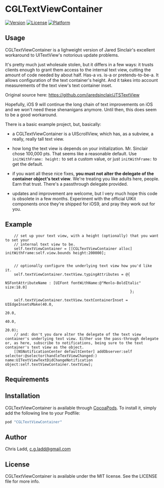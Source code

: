 # CGLTextViewContainer

[![Version](https://img.shields.io/cocoapods/v/CGLTextViewContainer.svg?style=flat)](http://cocoapods.org/pods/CGLTextViewContainer)
[![License](https://img.shields.io/cocoapods/l/CGLTextViewContainer.svg?style=flat)](http://cocoapods.org/pods/CGLTextViewContainer)
[![Platform](https://img.shields.io/cocoapods/p/CGLTextViewContainer.svg?style=flat)](http://cocoapods.org/pods/CGLTextViewContainer)

## Usage

CGLTextViewContainer is a lighweight version of Jared Sinclair's excellent workaround to UITextView's notorious update problems. 

It's pretty much just wholesale stolen, but it differs in a few ways: it trusts clients enough to grant them access to the internal text view, cutting the amount of code needed by about half. Has-a vs. is-a or pretends-to-be-a. It allows configuration of the text container's height. And it takes into account measurements of the text view's text container inset.

Original source here:
https://github.com/jaredsinclair/JTSTextView

Hopefully, iOS 9 will continue the long chain of text improvements on iOS and we won't need these shenanigans anymore. Until then, this does seem to be a good workaround.

There is a basic example project, but, basically: 

- a CGLTextViewContainer is a UIScrollView, which has, as a subview, a really, really tall text view.

- how long the text view is depends on your initialization. Mr. Sinclair chose 100,000 pts. That seems like a reasonable default. Use `initWithFrame: height:` to set a custom value, or just `initWithFrame:` to get the default.

- if you want all these nice fixes, **you must not alter the delegate of the container object's text view**. We're treating you like adults here, people. Earn that trust. There's a passthrough delegate provided.

- updates and improvement are welcome, but I very much hope this code is obsolete in a few months. Experiment with the official UIKit components once they're shipped for iOS9, and pray they work out for you.


## Example

```   
    // set up your text view, with a height (optionally) that you want to set your
    // internal text view to be.
    self.textViewContainer = [[CGLTextViewContainer alloc] initWithFrame:self.view.bounds height:200000];

    
    // optionally configure the underlying text view how you'd like it.
    self.textViewContainer.textView.typingAttributes = @{
                                                         NSFontAttributeName : [UIFont fontWithName:@"Menlo-BoldItalic" size:18.0]
                                                         };
    
    self.textViewContainer.textView.textContainerInset = UIEdgeInsetsMake(40.0,
                                                                          20.0,
                                                                          40.0,
                                                                          20.0);
    // and: don't you dare alter the delegate of the text view container's underlying text view. Either use the pass-through delegate or, as here, subscribe to notifications, being sure to the text container's text view as the object.
    [[NSNotificationCenter defaultCenter] addObserver:self selector:@selector(handleTextViewChanged:) name:UITextViewTextDidChangeNotification object:self.textViewContainer.textView];
```


## Requirements

## Installation

CGLTextViewContainer is available through [CocoaPods](http://cocoapods.org). To install
it, simply add the following line to your Podfile:

```ruby
pod "CGLTextViewContainer"
```

## Author

Chris Ladd, c.g.ladd@gmail.com

## License

CGLTextViewContainer is available under the MIT license. See the LICENSE file for more info.
